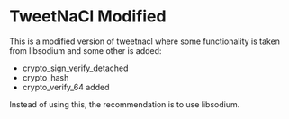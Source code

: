 # TweetNaCl Modified
This is a modified version of tweetnacl where some functionality is taken from libsodium and some other is added:
 - crypto_sign_verify_detached
 - crypto_hash
 - crypto_verify_64 added

Instead of using this, the recommendation is to use libsodium.